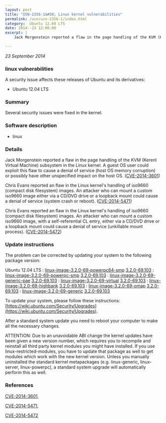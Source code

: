 ```yaml
---
layout: post
title: "USN-2356-1&#58; Linux kernel vulnerabilities"
permalink: /usn/usn-2356-1/index.html
category:  Ubuntu 12.04 LTS
date: 2014--23 12:00:00
excerpt: |
    Jack Morgenstein reported a flaw in the page handling of the KVM (Kerenl Virtual Machine) subsystem in the Linux kernel. A guest OS user could exploit this flaw to cause a denial of service (host OS memory corruption) or possibly have other unspecified impact on the host OS. ([CVE-2014-3601](http://people.ubuntu.com/~ubuntu-security/cve/CVE-2014-3601))
    
--- 
```

 
 

*23 September 2014*

### linux vulnerabilities

A security issue affects these releases of Ubuntu and its derivatives:

* Ubuntu 12.04 LTS

### Summary

Several security issues were fixed in the kernel. 

### Software description

* linux 

### Details

Jack Morgenstein reported a flaw in the page handling of the KVM (Kerenl Virtual Machine) subsystem in the Linux kernel. A guest OS user could exploit this flaw to cause a denial of service (host OS memory corruption) or possibly have other unspecified impact on the host OS. ([CVE-2014-3601](http://people.ubuntu.com/~ubuntu-security/cve/CVE-2014-3601))

Chris Evans reported an flaw in the Linux kernel&#39;s handling of iso9660 (compact disk filesystem) images. An attacker who can mount a custom iso9660 image either via a CD/DVD drive or a loopback mount could cause a denial of service (system crash or reboot). ([CVE-2014-5471](http://people.ubuntu.com/~ubuntu-security/cve/CVE-2014-5471))

Chris Evans reported an flaw in the Linux kernel&#39;s handling of iso9660 (compact disk filesystem) images. An attacker who can mount a custom iso9660 image, with a self-referential CL entry, either via a CD/DVD drive or a loopback mount could cause a denial of service (unkillable mount process). ([CVE-2014-5472](http://people.ubuntu.com/~ubuntu-security/cve/CVE-2014-5472)) 

### Update instructions

The problem can be corrected by updating your system to the following package version:

Ubuntu 12.04 LTS
 : [linux-image-3.2.0-69-powerpc64-smp](https://launchpad.net/ubuntu/+source/linux) <span> [3.2.0-69.103](https://launchpad.net/ubuntu/+source/linux/3.2.0-69.103) </span> 
 : [linux-image-3.2.0-69-powerpc-smp](https://launchpad.net/ubuntu/+source/linux) <span> [3.2.0-69.103](https://launchpad.net/ubuntu/+source/linux/3.2.0-69.103) </span> 
 : [linux-image-3.2.0-69-generic-pae](https://launchpad.net/ubuntu/+source/linux) <span> [3.2.0-69.103](https://launchpad.net/ubuntu/+source/linux/3.2.0-69.103) </span> 
 : [linux-image-3.2.0-69-virtual](https://launchpad.net/ubuntu/+source/linux) <span> [3.2.0-69.103](https://launchpad.net/ubuntu/+source/linux/3.2.0-69.103) </span> 
 : [linux-image-3.2.0-69-highbank](https://launchpad.net/ubuntu/+source/linux) <span> [3.2.0-69.103](https://launchpad.net/ubuntu/+source/linux/3.2.0-69.103) </span> 
 : [linux-image-3.2.0-69-omap](https://launchpad.net/ubuntu/+source/linux) <span> [3.2.0-69.103](https://launchpad.net/ubuntu/+source/linux/3.2.0-69.103) </span> 
 : [linux-image-3.2.0-69-generic](https://launchpad.net/ubuntu/+source/linux) <span> [3.2.0-69.103](https://launchpad.net/ubuntu/+source/linux/3.2.0-69.103) </span> 

To update your system, please follow these instructions: [https://wiki.ubuntu.com/Security/Upgrades](https://wiki.ubuntu.com/Security/Upgrades).

After a standard system update you need to reboot your computer to make all the necessary changes.

ATTENTION: Due to an unavoidable ABI change the kernel updates have been given a new version number, which requires you to recompile and reinstall all third party kernel modules you might have installed. If you use linux-restricted-modules, you have to update that package as well to get modules which work with the new kernel version. Unless you manually uninstalled the standard kernel metapackages (e.g. linux-generic, linux-server, linux-powerpc), a standard system upgrade will automatically perform this as well. 

### References

 
 [CVE-2014-3601](http://people.ubuntu.com/~ubuntu-security/cve/CVE-2014-3601), 

 [CVE-2014-5471](http://people.ubuntu.com/~ubuntu-security/cve/CVE-2014-5471), 

 [CVE-2014-5472](http://people.ubuntu.com/~ubuntu-security/cve/CVE-2014-5472)
 

